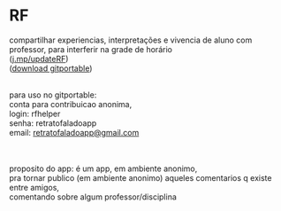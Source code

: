 # RF
compartilhar experiencias, interpretações e vivencia de aluno com professor, para interferir na grade de horário<br>
(<a href="http://j.mp/updateRF" target="_blank">j.mp/updateRF</a>) <br>
(<a href="https://github.com/retratofaladoapp/RF/blob/master/gitportable.7z?raw=true" target="_blank">download gitportable</a>) <br>

<br>para uso no gitportable:<br>
conta para contribuicao anonima,<br>
login: rfhelper<br>
senha: retratofaladoapp
<br>email: retratofaladoapp@gmail.com

<br><br>
proposito do app:
é um app, em ambiente anonimo,<br>
pra tornar publico (em ambiente anonimo) aqueles comentarios q existe entre amigos,
<br>
comentando sobre algum professor/disciplina
